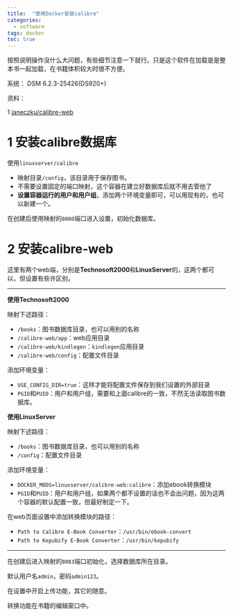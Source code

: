 ```yaml
---
title:  "使用Docker安装calibre"
categories:
  - software
tags: docker
toc: true
---
```


按照说明操作没什么大问题，有些细节注意一下就行。只是这个软件在加载是是整本书一起加载，在书籍体积较大时很不方便。



系统： DSM 6.2.3-25426(DS920+)

资料：

1 [janeczku/calibre-web](https://github.com/janeczku/calibre-web/)



# 1 安装calibre数据库

使用`linuxserver/calibre`

* 映射目录`/config`，该目录用于保存图书。
* 不需要设置固定的端口映射，这个容器在建立好数据库后就不用去管他了
* **设置容器运行的用户和用户组**，添加两个环境变量即可，可以用现有的，也可以新建一个。

在创建后使用映射的`8080`端口进入设置，初始化数据库。



# 2 安装calibre-web

这里有两个web端，分别是**Technosoft2000**和**LinuxServer**的，这两个都可以，但设置有些许区别。

---

**使用Technosoft2000**

映射下述路径：

* `/books`：图书数据库目录，也可以用别的名称
* `/calibre-web/app`：web应用目录
* `/calibre-web/kindlegen`：`kindlegen`应用目录
* `/calibre-web/config`：配置文件目录

添加环境变量：

* `USE_CONFIG_DIR=true`：这样才能将配置文件保存到我们设置的外部目录
* `PGID`和`PUID`：用户和用户组，需要和上面calibre的一致，不然无法读取图书数据库。

**使用LinuxServer**

映射下述路径：

* `/books`：图书数据库目录，也可以用别的名称
* `/config`：配置文件目录

添加环境变量：

* `DOCKER_MODS=linuxserver/calibre-web:calibre`：添加ebook转换模块
* `PGID`和`PUID`：用户和用户组，如果两个都不设置的话也不会出问题，因为这两个容器的默认配置一致，但最好制定一下。

在web页面设置中添加转换模块的路径：

* `Path to Calibre E-Book Converter`：`/usr/bin/ebook-convert`
* `Path to Kepubify E-Book Converter`：`/usr/bin/kepubify`

---

在创建后进入映射的`8083`端口初始化，选择数据库所在目录。

默认用户名`admin`，密码`admin123`。

在设置中开启上传功能，其它的随意。

转换功能在书籍的编辑窗口中。

